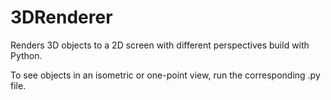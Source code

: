 # 3DRenderer
Renders 3D objects to a 2D screen with different perspectives build with Python.

To see objects in an isometric or one-point view, run the corresponding .py file.
